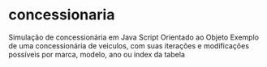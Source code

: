 # concessionaria
Simulação de concessionária em Java Script Orientado ao Objeto
Exemplo de uma concessionária de veiculos, com suas iterações e modificações possíveis por marca, modelo, ano ou index da tabela

